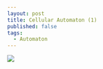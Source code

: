 ```yaml
---
layout: post
title: Cellular Automaton (1)
published: false
tags:
  - Automaton
---
```


[![](http://img.youtube.com/vi/sKhvMhTiuM4/0.jpg)](http://www.youtube.com/watch?v=sKhvMhTiuM4)